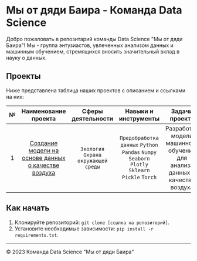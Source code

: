 # Мы от дяди Баира - Команда Data Science

Добро пожаловать в репозитарий команды Data Science "Мы от дяди Баира"! Мы - группа энтузиастов, увлеченных анализом данных и машинным обучением, стремящихся вносить значительный вклад в науку о данных.

## Проекты

Ниже представлена таблица наших проектов с описанием и ссылками на них:

| № | Наименование проекта|Сферы деятельности|Навыки и инструменты|Задачи проекта|Ключевые слова проекта|
|:-:|:-:|:-:|:-:|:-:|:-:|
| 1 |[Создание модели на основе данных о качестве воздуха](https://github.com/Bjorik23/mipt_datatons/tree/main/air_pollution_analysis)|`Экология` `Охрана окружающей среды`|`Предобработка данных` `Python` `Pandas` `Numpy` `Seaborn` `Plotly` `Sklearn` `Pickle` `Torch`|Разработка модели машинного обучения для анализа данных о качестве воздуха|предобработка, анализ, временные ряды, регрессия, предсказания|

## Как начать

1. Клонируйте репозиторий: `git clone [ссылка на репозиторий]`.
2. Установите необходимые зависимости: `pip install -r requirements.txt`.

---

© 2023 Команда Data Science "Мы от дяди Баира"
